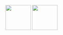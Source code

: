 <p align="center">
  <img src="https://emojipedia-us.s3.amazonaws.com/thumbs/120/emoji-one/104/waving-hand-sign_1f44b.png" width="80"/>
  <img src="https://cdn.shopify.com/s/files/1/1061/1924/products/Emoji_Earth_Globe_Asia_large.png?v=1480481025" width="80"/>
</p>
